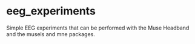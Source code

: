 # eeg_experiments
Simple EEG experiments that can be performed with the Muse Headband and the musels and mne packages.
